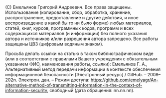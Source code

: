 (С) Емельянов Григорий Андреевич. Все права защищены. Использование (копирование, сбор, обработка, хранение, распространение, предоставление и другие действия, и иное воспроизведение в какой бы то ни было форме) любых материалов, статей, книг, курсов, программных кодов, программ и всех содержащихся материалов (и информации) без полного указания автора и источников и/или разрешения автора запрещено. Все работы защищены ЦВЗ (цифровым водяным знаком).

Просьба делать ссылки на статью в таком библиографическом виде (или в соответствии с правилами Вашего учреждения с обязательным указанием ФИО, наименования работы, ссылки): Емельянов Г. А., Альтернативный метод передачи информации в контексте обеспечения информационной безопасности [Электронный ресурс] / GitHub. – 2008–202n. Электрон. дан. – Режим доступа: https://github.com/emelyagr/An-alternative-method-of-transmitting-information-in-the-context-of-information-security, свободный (дата обращения: nn.nn.nn).
